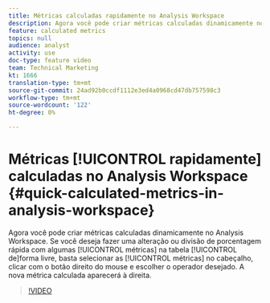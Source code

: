 ```yaml
---
title: Métricas calculadas rapidamente no Analysis Workspace
description: Agora você pode criar métricas calculadas dinamicamente no Analysis Workspace.  Se você deseja fazer uma alteração ou divisão de porcentagem rápida com algumas métricas na tabela de forma livre, selecione as métricas no cabeçalho, clique com o botão direito do mouse e escolha o operador desejado.  A nova métrica calculada aparecerá à direita.
feature: calculated metrics
topics: null
audience: analyst
activity: use
doc-type: feature video
team: Technical Marketing
kt: 1666
translation-type: tm+mt
source-git-commit: 24ad92b0ccdf1112e3ed4a0968cd47db757598c3
workflow-type: tm+mt
source-wordcount: '122'
ht-degree: 0%

---
```



# Métricas [!UICONTROL rapidamente] calculadas no Analysis Workspace {#quick-calculated-metrics-in-analysis-workspace}

Agora você pode criar métricas  calculadas dinamicamente no Analysis Workspace.  Se você deseja fazer uma alteração ou divisão de porcentagem rápida com algumas [!UICONTROL métricas] na tabela [!UICONTROL de]forma livre, basta selecionar as [!UICONTROL métricas] no cabeçalho, clicar com o botão direito do mouse e escolher o operador desejado.  A nova métrica  calculada aparecerá à direita.

>[!VIDEO](https://video.tv.adobe.com/v/23126/?quality=12)
